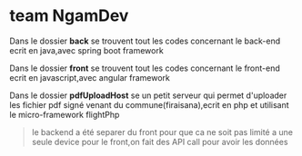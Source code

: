 # team NgamDev

Dans le dossier **back** se trouvent tout les codes concernant le back-end
ecrit en java,avec spring boot framework

Dans le dossier **front** se trouvent tout les codes concernant le front-end
ecrit en javascript,avec angular framework

Dans le dossier **pdfUploadHost** se un petit serveur qui permet d'uploader les
fichier pdf signé venant du commune(firaisana),ecrit en php et utilisant le 
micro-framework flightPhp

>le backend a été separer du front pour que ca ne soit pas limité a une seule
>device pour le front,on fait des API call pour avoir les données
